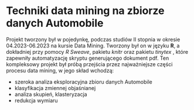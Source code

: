 # Techniki data mining na zbiorze danych Automobile

Projekt tworzony był w pojedynkę, podczas studiów II stopnia w okresie 04.2023-06.2023 na kursie Data Mining. Tworzony był on w języku **R**, a dokładniej przy pomocy *R Sweave*, pakietu *knitr* oraz pakietu *tinytex* , które zapewniły automatyzację skryptu generującego dokument pdf.  Ten kompleksowy projekt był próbą przejścia przez najważniejsze części procesu data mining, w jego skład wchodzą:
- szeroka analiza eksploracyjna zbioru danych Automobile
- klasyfikacja zmiennej objaśnianej
- analiza skupień, klasteryzacja
- redukcja wymiaru

